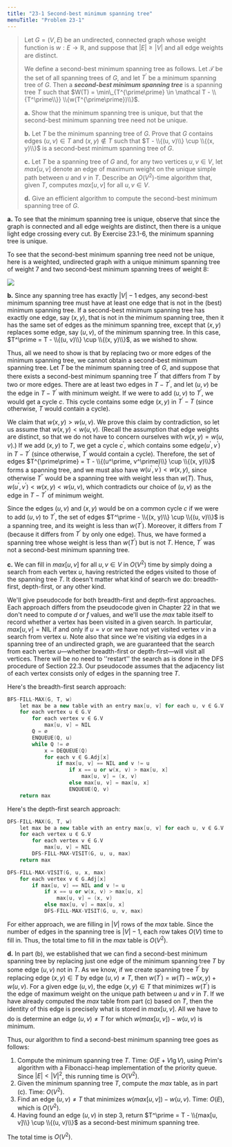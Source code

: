 ```yaml
---
title: "23-1 Second-best minimum spanning tree"
menuTitle: "Problem 23-1"
---
```


> Let $G = (V, E)$ be an undirected, connected graph whose weight function is $w: E \rightarrow \mathbb R$, and suppose that $|E| \ge |V|$ and all edge weights are distinct.
>
> We define a second-best minimum spanning tree as follows. Let $\mathcal T$ be the set of all spanning trees of $G$, and let $T^\prime$ be a minimum spanning tree of $G$. Then a __*second-best minimum spanning tree*__ is a spanning tree $T$ such that $W(T) = \min\_{T^{\prime\prime} \in \mathcal T - \\{T^\prime\\}} \\{w(T^{\prime\prime})\\}$.
>
> **a.** Show that the minimum spanning tree is unique, but that the second-best minimum spanning tree need not be unique.
>
> **b.** Let $T$ be the minimum spanning tree of $G$. Prove that $G$ contains edges $(u, v) \in T$ and $(x, y) \notin T$ such that $T - \\{(u, v)\\} \cup \\{(x, y)\\}$ is a second-best minimum spanning tree of $G$.
>
> **c.** Let $T$ be a spanning tree of $G$ and, for any two vertices $u, v \in V$, let $max[u, v]$ denote an edge of maximum weight on the unique simple path between $u$ and $v$ in $T$. Describe an $O(V^2)$-time algorithm that, given $T$, computes $max[u, v]$ for all $u, v \in V$.
>
> **d.** Give an efficient algorithm to compute the second-best minimum spanning tree of $G$.

**a.** To see that the minimum spanning tree is unique, observe that since the graph is connected and all edge weights are distinct, then there is a unique light edge crossing every cut. By Exercise 23.1-6, the minimum spanning tree is unique.

To see that the second-best minimum spanning tree need not be unique, here is a weighted, undirected graph with a unique minimum spanning tree of weight $7$ and two second-best minimum spanning trees of weight $8$:

![](https://i.imgur.com/c4RLMzf.png?width=25rem)

**b.** Since any spanning tree has exactly $|V| - 1$ edges, any second-best minimum spanning tree must have at least one edge that is not in the (best) minimum spanning tree. If a second-best minimum spanning tree has exactly one edge, say $(x, y)$, that is not in the minimum spanning tree, then it has the same set of edges as the minimum spanning tree, except that $(x, y)$ replaces some edge, say $(u, v)$, of the minimum spanning tree. In this case, $T^\prime = T - \\{(u, v)\\} \cup \\{(x, y)\\}$, as we wished to show.

Thus, all we need to show is that by replacing two or more edges of the minimum spanning tree, we cannot obtain a second-best minimum spanning tree. Let $T$ be the minimum spanning tree of $G$, and suppose that there exists a second-best minimum spanning tree $T^\prime$ that differs from $T$ by two or more edges. There are at least two edges in $T - T^\prime$, and let $(u, v)$ be the edge in $T - T^\prime$ with minimum weight. If we were to add $(u, v)$ to $T^\prime$, we would get a cycle $c$. This cycle contains some edge $(x, y)$ in $T^\prime - T$ (since otherwise, $T$ would contain a cycle).

We claim that $w(x, y) > w(u, v)$. We prove this claim by contradiction, so let us assume that $w(x, y) < w(u, v)$. (Recall the assumption that edge weights are distinct, so that we do not have to concern ourselves with $w(x, y) = w(u, v)$.) If we add $(x, y)$ to $T$, we get a cycle $c^\prime$, which contains some edge$(u^\prime, v^\prime)$ in $T - T^\prime$ (since otherwise, $T^\prime$ would contain a cycle). Therefore, the set of edges $T^{\prime\prime} = T - \\{(u^\prime, v^\prime)\\} \cup \\{(x, y)\\}$ forms a spanning tree, and we must also have $w(u^\prime, v^\prime) < w(x, y)$, since otherwise $T^{\prime\prime}$ would be a spanning tree with weight less than $w(T)$. Thus, $w(u^\prime, v^\prime) < w(x, y) < w(u, v)$, which contradicts our choice of $(u, v)$ as the edge in $T - T^\prime$ of minimum weight.

Since the edges $(u, v)$ and $(x, y)$ would be on a common cycle $c$ if we were to add $(u, v)$ to $T^\prime$, the set of edges $T^\prime - \\{(x, y)\\} \cup \\{(u, v)\\}$ is a spanning tree, and its weight is less than $w(T^\prime)$. Moreover, it differs from $T$ (because it differs from $T^\prime$ by only one edge). Thus, we have formed a spanning tree whose weight is less than $w(T^\prime)$ but is not $T$. Hence, $T^\prime$ was not a second-best minimum spanning tree.

**c.** We can fill in $max[u, v]$ for all $u, v \in V$ in $O(V^2)$ time by simply doing a search from each vertex $u$, having restricted the edges visited to those of the spanning tree $T$. It doesn't matter what kind of search we do: breadth-first, depth-first, or any other kind.

We'll give pseudocode for both breadth-first and depth-first approaches. Each approach differs from the pseudocode given in Chapter 22 in that we don't need to compute $d$ or $f$ values, and we'll use the $max$ table itself to record whether a vertex has been visited in a given search. In particular, $max[u, v] = \text{NIL}$ if and only if $u = v$ or we have not yet visited vertex $v$ in a search from vertex $u$. Note also that since we're visiting via edges in a spanning tree of an undirected graph, we are guaranteed that the search from each vertex $u$—whether breadth-first or depth-first—will visit all vertices. There will be no need to ''restart'' the search as is done in the $\text{DFS}$ procedure of Section 22.3. Our pseudocode assumes that the adjacency list of each vertex consists only of edges in the spanning tree $T$.

Here's the breadth-first search approach:

```cpp
BFS-FILL-MAX(G, T, w)
    let max be a new table with an entry max[u, v] for each u, v ∈ G.V
    for each vertex u ∈ G.V
        for each vertex v ∈ G.V
            max[u, v] = NIL
        Q = ∅
        ENQUEUE(Q, u)
        while Q != ∅
            x = DEQUEUE(Q)
            for each v ∈ G.Adj[x]
                if max[u, v] == NIL and v != u
                    if x == u or w(x, v) > max[u, x]
                        max[u, v] = (x, v)
                    else max[u, v] = max[u, x]
                    ENQUEUE(Q, v)
    return max
```

Here's the depth-first search approach:

```cpp
DFS-FILL-MAX(G, T, w)
    let max be a new table with an entry max[u, v] for each u, v ∈ G.V 
    for each vertex u ∈ G.V
        for each vertex v ∈ G.V
            max[u, v] = NIL
        DFS-FILL-MAX-VISIT(G, u, u, max)
    return max
```

```cpp
DFS-FILL-MAX-VISIT(G, u, x, max)
    for each vertex v ∈ G.Adj[x]
        if max[u, v] == NIL and v != u
            if x == u or w(x, v) > max[u, x]
                max[u, v] = (x, v)
            else max[u, v] = max[u, x]
            DFS-FILL-MAX-VISIT(G, u, v, max)
```

For either approach, we are filling in $|V|$ rows of the $max$ table. Since the number of edges in the spanning tree is $|V| - 1$, each row takes $O(V)$ time to fill in. Thus, the total time to fill in the $max$ table is $O(V^2)$.

**d.** In part (b), we established that we can find a second-best minimum spanning tree by replacing just one edge of the minimum spanning tree $T$ by some edge $(u, v)$ not in $T$. As we know, if we create spanning tree $T^\prime$ by replacing edge $(x, y) \in T$ by edge $(u, v) \ne T$, then $w(T^\prime) = w(T) - w(x, y) + w(u, v)$. For a given edge $(u, v)$, the edge $(x, y) \in T$ that minimizes $w(T^\prime)$ is the edge of maximum weight on the unique path between $u$ and $v$ in $T$. If we have already computed the $max$ table from part \(c\) based on $T$, then the identity of this edge is precisely what is stored in $max[u, v]$. All we have to do is determine an edge $(u, v) \ne T$ for which $w(max[u, v]) - w(u, v)$ is minimum.

Thus, our algorithm to find a second-best minimum spanning tree goes as follows:

1. Compute the minimum spanning tree $T$. Time: $O(E + V\lg V)$, using Prim's algorithm with a Fibonacci-heap implementation of the priority queue. Since $|E| < |V|^2$, this running time is $O(V^2)$.
2. Given the minimum spanning tree $T$, compute the $max$ table, as in part \(c\). Time: $O(V^2)$.
3. Find an edge $(u, v) \ne T$ that minimizes $w(max[u, v]) - w(u, v)$. Time: $O(E)$, which is $O(V^2)$.
4. Having found an edge $(u, v)$ in step 3, return $T^\prime = T - \\{max[u, v]\\} \cup \\{(u, v)\\}$ as a second-best minimum spanning tree.

The total time is $O(V^2)$.